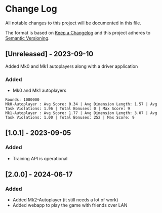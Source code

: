 
# Change Log
All notable changes to this project will be documented in this file.

The format is based on [Keep a Changelog](http://keepachangelog.com/)
and this project adheres to [Semantic Versioning](http://semver.org/).

## [Unreleased] - 2023-09-10

Added Mk0 and Mk1 autoplayers along with a driver application

### Added
- Mk0 and Mk1 autoplayers

```
Rounds: 1000000
Mk0-Autoplayer : Avg Score: 0.34 | Avg Dimension Length: 1.57 | Avg Task Violations: 1.96 | Total Bonuses: 0 | Max Score: 9
Mk1-Autoplayer : Avg Score: 1.77 | Avg Dimension Length: 3.07 | Avg Task Violations: 1.00 | Total Bonuses: 252 | Max Score: 9
```




## [1.0.1] - 2023-09-05

### Added

- Training API is operational


## [2.0.0] - 2024-06-17

### Added

- Added Mk2-Autoplayer (it still needs a lot of work)
- Added webapp to play the game with friends over LAN

